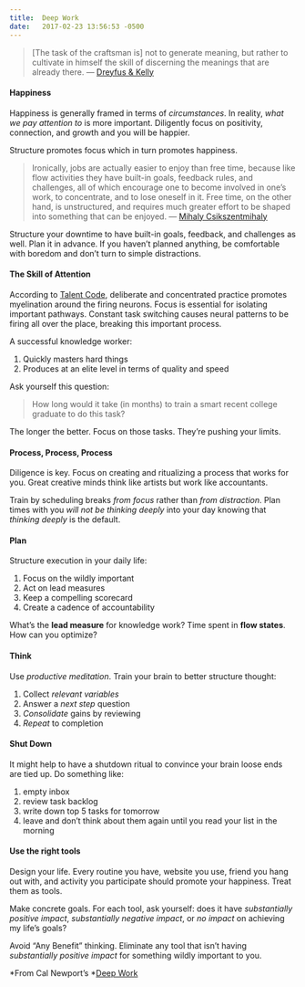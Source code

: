 ```yaml
---
title:  Deep Work
date:   2017-02-23 13:56:53 -0500
---
```


> [The task of the craftsman is] not to generate meaning, but rather to cultivate in himself the skill of discerning the meanings that are already there. — [Dreyfus & Kelly](https://www.amazon.com/All-Things-Shining-Reading-Classics/dp/141659616X)

#### Happiness

Happiness is generally framed in terms of *circumstances*. In reality, *what we
pay attention to* is more important. Diligently focus on positivity, connection,
and growth and you will be happier.

Structure promotes focus which in turn promotes happiness.

> Ironically, jobs are actually easier to enjoy than free time, because like flow
> activities they have built-in goals, feedback rules, and challenges, all of
which encourage one to become involved in one’s work, to concentrate, and to
lose oneself in it. Free time, on the other hand, is unstructured, and requires
much greater effort to be shaped into something that can be enjoyed. — [Mihaly
Csikszentmihaly](https://www.amazon.com/Creativity-Flow-Psychology-Discovery-Invention/dp/0062283251)

Structure your downtime to have built-in goals, feedback, and challenges as
well. Plan it in advance. If you haven’t planned anything, be comfortable with
boredom and don’t turn to simple distractions.

#### The Skill of Attention


According to [Talent Code](http://thetalentcode.com/), deliberate and
concentrated practice promotes myelination around the firing neurons. Focus is
essential for isolating important pathways. Constant task switching causes
neural patterns to be firing all over the place, breaking this important
process.

A successful knowledge worker:

1.  Quickly masters hard things
1.  Produces at an elite level in terms of quality and speed

Ask yourself this question:

> How long would it take (in months) to train a smart recent college graduate to
> do this task?

The longer the better. Focus on those tasks. They’re pushing your limits.

#### Process, Process, Process

Diligence is key. Focus on creating and ritualizing a process that works for
you. Great creative minds think like artists but work like accountants.

Train by scheduling breaks *from focus* rather than *from distraction*. Plan
times with you *will not be thinking deeply* into your day knowing that
*thinking deeply* is the default.

#### Plan

Structure execution in your daily life:

1.  Focus on the wildly important
1.  Act on lead measures
1.  Keep a compelling scorecard
1.  Create a cadence of accountability

What’s the **lead measure** for knowledge work? Time spent in **flow states**.
How can you optimize?

#### Think

Use *productive meditation*. Train your brain to better structure thought:

1.  Collect *relevant variables*
1.  Answer a *next step* question
1.  *Consolidate* gains by reviewing
1.  *Repeat* to completion

#### Shut Down

It might help to have a shutdown ritual to convince your brain loose ends are
tied up. Do something like:

1.  empty inbox
1.  review task backlog
1.  write down top 5 tasks for tomorrow
1.  leave and don’t think about them again until you read your list in the morning

#### Use the right tools

Design your life. Every routine you have, website you use, friend you hang out
with, and activity you participate should promote your happiness. Treat them as
tools.

Make concrete goals. For each tool, ask yourself: does it have *substantially
positive impact*, *substantially negative impact*, or *no impact* on achieving
my life’s goals?

Avoid “Any Benefit” thinking. Eliminate any tool that isn’t having
*substantially positive impact* for something wildly important to you.

*From Cal Newport’s *[Deep Work](http://calnewport.com/books/deep-work/)
